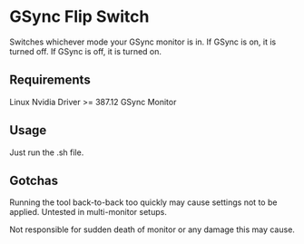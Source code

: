 # GSync Flip Switch
Switches whichever mode your GSync monitor is in. If GSync is on, it is turned off. If GSync is off, it is turned on.

## Requirements
Linux
Nvidia Driver >= 387.12
GSync Monitor

## Usage
Just run the .sh file.

## Gotchas
Running the tool back-to-back too quickly may cause settings not to be applied.
Untested in multi-monitor setups.

Not responsible for sudden death of monitor or any damage this may cause.
